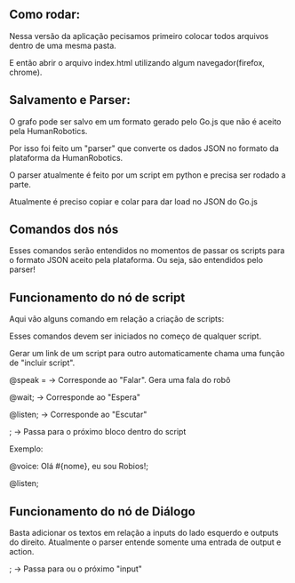 
## Como rodar:
Nessa versão da aplicação pecisamos primeiro colocar todos arquivos dentro de uma mesma pasta. 

E então abrir o arquivo index.html utilizando algum navegador(firefox, chrome). 

## Salvamento e Parser:
O grafo pode ser salvo em um formato gerado pelo Go.js que não é aceito pela HumanRobotics.

Por isso foi feito um "parser" que converte os dados JSON no formato da plataforma da HumanRobotics.

O parser atualmente é feito por um script em python e precisa ser rodado a parte.

Atualmente é preciso copiar e colar para dar load no JSON do Go.js

## Comandos dos nós

Esses comandos serão entendidos no momentos de passar os scripts para o formato JSON aceito pela plataforma.
Ou seja, são entendidos pelo parser!

  ## Funcionamento do nó de script
  Aqui vão alguns comando em relação a criação de scripts: 
  
  Esses comandos devem ser iniciados no começo de qualquer script.
  
  Gerar um link de um script para outro automaticamente chama uma função de "incluir script".
  
  @speak =      -> Corresponde ao "Falar". Gera uma fala do robô 
  
  @wait;       -> Corresponde ao "Espera" 
  
  @listen;     -> Corresponde ao "Escutar" 
  
  ;            -> Passa para o próximo bloco dentro do script
  
  Exemplo:
  
  @voice: Olá #{nome}, eu sou Robios!;
  
  @listen;
  
  ## Funcionamento do nó de Diálogo
  Basta adicionar os textos em relação a inputs do lado esquerdo e outputs do direito.
  Atualmente o parser entende somente uma entrada de output e action.
  
  ;            -> Passa para ou o próximo "input"
  
